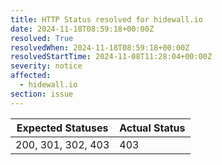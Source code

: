 ```yaml
---
title: HTTP Status resolved for hidewall.io
date: 2024-11-18T08:59:18+00:00Z
resolved: True
resolvedWhen: 2024-11-18T08:59:18+00:00Z
resolvedStartTime: 2024-11-08T11:28:04+00:00Z
severity: notice
affected:
  - hidewall.io
section: issue
---
```


| Expected Statuses | Actual Status  |
|-------------------|----------------|
| 200, 301, 302, 403 | 403 |
